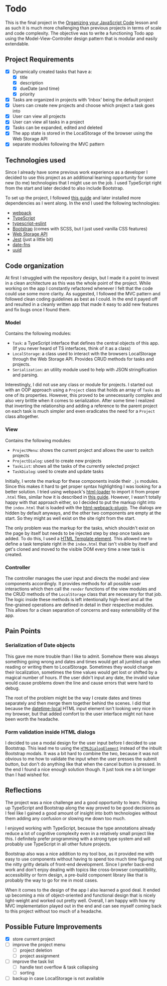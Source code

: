 # Todo

This is the final project in the [Organizing your JavaScript Code](https://www.theodinproject.com/paths/full-stack-javascript/courses/javascript#organizing-your-javascript-code) lesson and as such it is much more challenging than previous projects in terms of scale and code complexity. The objective was to write a functioning Todo app using the Model-View-Controller design pattern that is modular and easily extendable.

## Project Requirements
- [x] Dynamically created tasks that have a:
  - [x] title
  - [x] description
  - [x] dueDate (and time)
  - [x] priority
- [x] Tasks are organized in projects with 'Inbox' being the default project
- [x] Users can create new projects and choose which project a task goes into
- [x] User can view all projects
- [x] User can view all tasks in a project
- [x] Tasks can be expanded, edited and deleted
- [x] The app state is stored in the LocalStorage of the browser using the Web Storage API
- [x] separate modules following the MVC pattern

## Technologies used
Since I already have some previous work experience as a developer I decided to use this project as an additional learning opportunity for some new (to me) technologies that I might use on the job. I used TypeScript right from the start and later decided to also include Bootstrap.

To set up the project, I followed [this guide](https://javascript.plainenglish.io/webpack-in-2021-typescript-jest-sass-eslint-7b4640842e27) and later installed more dependencies as I went along. In the end I used the following technologies:

- [webpack](https://webpack.js.org/)
- [TypeScript](https://www.typescriptlang.org/)
- [typescript-eslint](https://typescript-eslint.io/)
- [Bootstrap](https://getbootstrap.com/) (comes with SCSS, but I just used vanilla CSS features)
- [Web Storage API](https://developer.mozilla.org/en-US/docs/Web/API/Web_Storage_API/Using_the_Web_Storage_API)
- [Jest](https://jestjs.io/) (just a little bit)
- [date-fns](https://date-fns.org/)
- [uuid](https://www.npmjs.com/package/uuid)

## Code organization
At first I struggled with the repository design, but I made it a point to invest in a clean architecture as this was the whole point of the project. While working on the app I constantly refactored whenever I felt that the code could use some more clarity. As suggested, I followed the MVC pattern and followed clean coding guidelines as best as I could. In the end it payed off and resulted in a cleanly written app that made it easy to add new features and fix bugs once I found them.

### Model
Contains the following modules:
- `Task`: a TypeScript interface that defines the central objects of this app. (If you never heard of TS interfaces, think of it as a class)
- `LocalStorage`: a class used to interact with the browsers LocalStorage through the Web Storage API. Provides CRUD methods for tasks and projects.
- `Serialization`: an utility module used to help with JSON stringification and parsing.

Interestingly, I did not use any class or module for projects. I started out with an OOP approach using a `Project` class that holds an array of `Tasks` as one of its properties. However, this proved to be unnecessarily complex and also very brittle when it comes to serialization. After some time I realized that inverting the relationship and adding a reference to the parent project on each task is much simpler and even eradicates the need for a `Project` class altogether.

### View
Contains the following modules:
- `ProjectMenu`: shows the current project and allows the user to switch projects
- `ProjectDialog`: used to create new projects
- `TaskList`: shows all the tasks of the currently selected project
- `TaskDialog`: used to create and update tasks

Initially, I wrote the markup for these components inside their `.js` modules. Since this makes it hard to get proper syntax highlighting I was looking for a better solution. I tried using webpack's [html-loader](https://webpack.js.org/loaders/html-loader/) to import it from proper `.html` files, similar how it is described in [this guide](https://simon-lutterbie.medium.com/html-templates-in-webpack-b9f9d30fffba). However, I wasn't totally happy with that approach either, so I decided to put the markup right into the `index.html` that is loaded with the [html-webpack-plugin](https://webpack.js.org/plugins/html-webpack-plugin/). The dialogs are hidden by default anyways, and the other two components are empty at the start. So they might as well exist on the site right from the start.

The only problem was the markup for the tasks, which shouldn't exist on the page by itself but needs to be injected step by step once tasks are added. To do this, I used a [HTML Template element](https://developer.mozilla.org/en-US/docs/Web/HTML/Element/template). This allowed me to define a task template right in the `index.html` that isn't visible by itself and get's cloned and moved to the visible DOM every time a new task is created.

### Controller
The controller manages the user input and directs the model and view components accordingly. It provides methods for all possible user interactions which then call the `render` functions of the view modules and the CRUD methods of the `LocalStorage` class that are necessary for that job. The logic inside these methods is left intentionally high-level and all the fine-grained operations are defined in detail in their respective modules. This allows for a clean separation of concerns and easy extensibility of the app.

## Pain Points
### Serialization of Date objects
This gave me more trouble than I like to admit. Somehow there was always something going wrong and dates and times would get all jumbled up when reading or writing them to LocalStorage. Sometimes they would change their localization, sometimes the time values would get lost or shifted by a magical number of hours. If the user didn't input any date, the invalid value would cause problems down the line and cause errors that were hard to debug.

The root of the problem might be the way I create dates and times separately and then merge them together behind the scenes. I did that because the [datetime-local](https://developer.mozilla.org/en-US/docs/Web/HTML/Element/input/datetime-local) HTML input element isn't looking very nice in my browser, but that added comfort to the user interface might not have been worth the headache.

### Form validation inside HTML dialogs
I decided to use a modal design for the user input before I decided to use Bootstrap. This lead me to using the [`HTMLDialogElement`](https://developer.mozilla.org/en-US/docs/Web/API/HTMLDialogElement) instead of the inbuilt Bootstrap modals. It was a bit hard to combine the two, because it was not obvious to me how to validate the input when the user presses the submit button, but don't do anything like that when the cancel button is pressed. In the end I found a nice enough solution though. It just took me a bit longer than I had wished for.

## Reflections
The project was a nice challenge and a good opportunity to learn. Picking up TypeScript and Bootstrap along the way proved to be good decisions as I feel like I gained a good amount of insight into both technologies without them adding any confusion or slowing me down too much.

I enjoyed working with TypeScript, because the type annotations already reduce a lot of cognitive complexity even in a relatively small project like this. I definitely prefer programming with a strong type system and will probably use TypeScript in all other future projects.

Bootstrap also was a nice addition to my tool box, as it provided me with easy to use components without having to spend too much time figuring out the nitty gritty details of front-end development. Since I prefer back-end work and don't enjoy dealing with topics like cross-browser compatibility, accessibility or form design, a pre-build component library like that is probably the way to go for me in most cases.

When it comes to the design of the app I also learned a good deal. It ended up becoming a mix of object-oriented and functional design that is nicely light-weight and worked out pretty well. Overall, I am happy with how my MVC implementation played out in the end and can see myself coming back to this project without too much of a headache.

## Possible Future Improvements
- [x] store current project
- [ ] improve the project menu
  - [ ] project deletion
  - [ ] project assignment
- [ ] improve the task list
  - [ ] handle text overflow & task collapsing
  - [ ] sorting
- [ ] backup in case LocalStorage is not available
